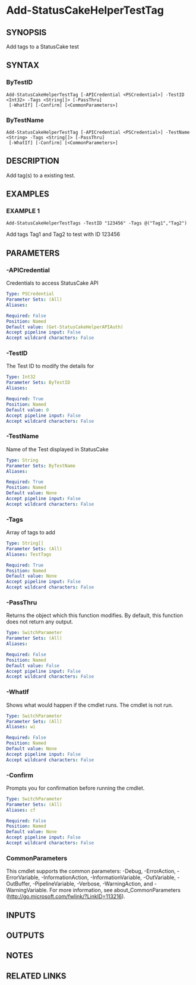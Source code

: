 # Add-StatusCakeHelperTestTag

## SYNOPSIS
Add tags to a StatusCake test

## SYNTAX

### ByTestID
```
Add-StatusCakeHelperTestTag [-APICredential <PSCredential>] -TestID <Int32> -Tags <String[]> [-PassThru]
 [-WhatIf] [-Confirm] [<CommonParameters>]
```

### ByTestName
```
Add-StatusCakeHelperTestTag [-APICredential <PSCredential>] -TestName <String> -Tags <String[]> [-PassThru]
 [-WhatIf] [-Confirm] [<CommonParameters>]
```

## DESCRIPTION
Add tag(s) to a existing test.

## EXAMPLES

### EXAMPLE 1
```
Add-StatusCakeHelperTestTags -TestID "123456" -Tags @("Tag1","Tag2")
```

Add tags Tag1 and Tag2 to test with ID 123456

## PARAMETERS

### -APICredential
Credentials to access StatusCake API

```yaml
Type: PSCredential
Parameter Sets: (All)
Aliases:

Required: False
Position: Named
Default value: (Get-StatusCakeHelperAPIAuth)
Accept pipeline input: False
Accept wildcard characters: False
```

### -TestID
The Test ID to modify the details for

```yaml
Type: Int32
Parameter Sets: ByTestID
Aliases:

Required: True
Position: Named
Default value: 0
Accept pipeline input: False
Accept wildcard characters: False
```

### -TestName
Name of the Test displayed in StatusCake

```yaml
Type: String
Parameter Sets: ByTestName
Aliases:

Required: True
Position: Named
Default value: None
Accept pipeline input: False
Accept wildcard characters: False
```

### -Tags
Array of tags to add

```yaml
Type: String[]
Parameter Sets: (All)
Aliases: TestTags

Required: True
Position: Named
Default value: None
Accept pipeline input: False
Accept wildcard characters: False
```

### -PassThru
Returns the object which this function modifies.
By default, this function does not return any output.

```yaml
Type: SwitchParameter
Parameter Sets: (All)
Aliases:

Required: False
Position: Named
Default value: False
Accept pipeline input: False
Accept wildcard characters: False
```

### -WhatIf
Shows what would happen if the cmdlet runs.
The cmdlet is not run.

```yaml
Type: SwitchParameter
Parameter Sets: (All)
Aliases: wi

Required: False
Position: Named
Default value: None
Accept pipeline input: False
Accept wildcard characters: False
```

### -Confirm
Prompts you for confirmation before running the cmdlet.

```yaml
Type: SwitchParameter
Parameter Sets: (All)
Aliases: cf

Required: False
Position: Named
Default value: None
Accept pipeline input: False
Accept wildcard characters: False
```

### CommonParameters
This cmdlet supports the common parameters: -Debug, -ErrorAction, -ErrorVariable, -InformationAction, -InformationVariable, -OutVariable, -OutBuffer, -PipelineVariable, -Verbose, -WarningAction, and -WarningVariable.
For more information, see about_CommonParameters (http://go.microsoft.com/fwlink/?LinkID=113216).

## INPUTS

## OUTPUTS

## NOTES

## RELATED LINKS
